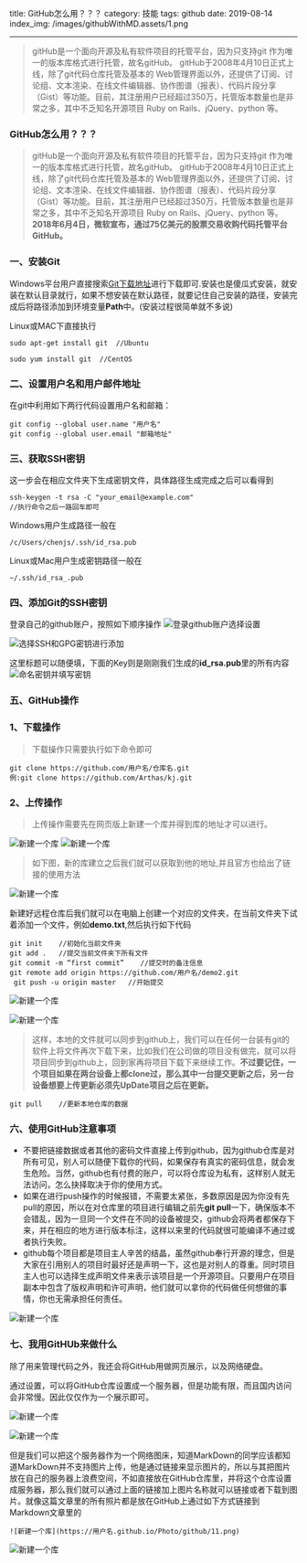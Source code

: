 title: GitHub怎么用？？？
category: 技能
tags: github
date: 2019-08-14
index_img: /images/githubWithMD.assets/1.png

---

> gitHub是一个面向开源及私有软件项目的托管平台，因为只支持git 作为唯一的版本库格式进行托管，故名gitHub。
> gitHub于2008年4月10日正式上线，除了git代码仓库托管及基本的 Web管理界面以外，还提供了订阅、讨论组、文本渲染、在线文件编辑器、协作图谱（报表）、代码片段分享（Gist）等功能。目前，其注册用户已经超过350万，托管版本数量也是非常之多，其中不乏知名开源项目 Ruby on Rails、jQuery、python 等。

<!--more-->

<!--
 * @Author: 柯军
 * @Date: 2019-08-14 12:14:43
 * @Description: 
 -->
### GitHub怎么用？？？

> gitHub是一个面向开源及私有软件项目的托管平台，因为只支持git 作为唯一的版本库格式进行托管，故名gitHub。
> gitHub于2008年4月10日正式上线，除了git代码仓库托管及基本的 Web管理界面以外，还提供了订阅、讨论组、文本渲染、在线文件编辑器、协作图谱（报表）、代码片段分享（Gist）等功能。目前，其注册用户已经超过350万，托管版本数量也是非常之多，其中不乏知名开源项目 Ruby on Rails、jQuery、python 等。
> **2018年6月4日，微软宣布，通过75亿美元的股票交易收购代码托管平台GitHub。**

### 一、安装Git

Windows平台用户直接搜索[Git下载地址](https://git-scm.com/downloads)进行下载即可.安装也是傻瓜式安装，就安装在默认目录就行，如果不想安装在默认路径，就要记住自己安装的路径，安装完成后将路径添加到环境变量**Path**中。(安装过程很简单就不多说)

Linux或MAC下直接执行

```
sudo apt-get install git  //Ubuntu

sudo yum install git  //CentOS
```

### 二、设置用户名和用户邮件地址

在git中利用如下两行代码设置用户名和邮箱：

```
git config --global user.name "用户名"
git config --global user.email "邮箱地址"
```

### 三、获取SSH密钥

这一步会在相应文件夹下生成密钥文件，具体路径生成完成之后可以看得到

```
ssh-keygen -t rsa -C "your_email@example.com"
//执行命令之后一路回车即可
```

Windows用户生成路径一般在

```
/c/Users/chenjs/.ssh/id_rsa.pub
```

Linux或Mac用户生成密钥路径一般在

```
~/.ssh/id_rsa_.pub
```

### 四、添加Git的SSH密钥

登录自己的github账户，按照如下顺序操作
![登录github账户选择设置](/images/githubWithMD.assets/1.png)

![选择SSH和GPG密钥进行添加](/images/githubWithMD.assets/2.png)

这里标题可以随便填，下面的Key则是刚刚我们生成的**id_rsa.pub**里的所有内容
![命名密钥并填写密钥](/images/githubWithMD.assets/3.png)

### 五、GitHub操作

### 1、下载操作

> 下载操作只需要执行如下命令即可

```
git clone https://github.com/用户名/仓库名.git
例:git clone https://github.com/Arthas/kj.git
```

### 2、上传操作

> 上传操作需要先在网页版上新建一个库并得到库的地址才可以进行。

![新建一个库](/images/githubWithMD.assets/4.png)
![新建一个库](/images/githubWithMD.assets/5.png)

> 如下图，新的库建立之后我们就可以获取到他的地址,并且官方也给出了链接的使用方法

![新建一个库](/images/githubWithMD.assets/6.png)

新建好远程仓库后我们就可以在电脑上创建一个对应的文件夹，在当前文件夹下试着添加一个文件，例如**demo.txt**,然后执行如下代码

```
git init    //初始化当前文件夹
git add .   //提交当前文件夹下所有文件
git commit -m “first commit”    //提交时的备注信息
git remote add origin https://github.com/用户名/demo2.git
 git push -u origin master   //开始提交
```

![新建一个库](/images/githubWithMD.assets/7.png)

![新建一个库](https://arthaskj.github.io/Photo/github/8.png)

> 这样，本地的文件就可以同步到github上，我们可以在任何一台装有git的软件上将文件再次下载下来，比如我们在公司做的项目没有做完，就可以将项目同步到github上，回到家再将项目下载下来继续工作。**不过要记住，一个项目如果在两台设备上都clone过，那么其中一台提交更新之后，另一台设备想要上传更新必须先UpDate项目之后在更新。**

```
git pull    //更新本地仓库的数据
```

### 六、使用GitHub注意事项

- 不要把链接数据或者其他的密码文件直接上传到github，因为github仓库是对所有可见，别人可以随便下载你的代码，如果保存有真实的密码信息，就会发生危险。当然，github也有付费的账户，可以将仓库设为私有，这样别人就无法访问，怎么抉择取决于你的使用方式。
- 如果在进行push操作的时候报错，不需要太紧张，多数原因是因为你没有先pull的原因，所以在对仓库里的项目进行编辑之前先**git pull**一下，确保版本不会错乱，因为一旦同一个文件在不同的设备被提交，github会将两者都保存下来，并在相应的地方进行版本标注，这样以来里的代码就很可能编译不通过或者执行失败。
- github每个项目都是项目主人辛苦的结晶，虽然github奉行开源的理念，但是大家在引用别人的项目时最好还是声明一下，这也是对别人的尊重。同时项目主人也可以选择生成声明文件来表示该项目是一个开源项目。只要用户在项目副本中包含了版权声明和许可声明，他们就可以拿你的代码做任何想做的事情，你也无需承担任何责任。

![新建一个库](https://arthaskj.github.io/Photo/github/9.png)

### 七、我用GitHUb来做什么

除了用来管理代码之外，我还会将GitHub用做网页展示，以及网络硬盘。

通过设置，可以将GitHub仓库设置成一个服务器，但是功能有限，而且国内访问会非常慢。因此仅仅作为一个展示即可。

![新建一个库](https://arthaskj.github.io/Photo/github/10.png)

![新建一个库](https://arthaskj.github.io/Photo/github/11.png)

但是我们可以把这个服务器作为一个网络图床，知道MarkDown的同学应该都知道MarkDown并不支持图片上传，他是通过链接来显示图片的，所以与其把图片放在自己的服务器上浪费空间，不如直接放在GitHub仓库里，并将这个仓库设置成服务器，那么我们就可以通过上面的链接加上图片名称就可以链接或者下载到图片。就像这篇文章里的所有照片都是放在GitHub上通过如下方式链接到Markdown文章里的

```
![新建一个库](https://用户名.github.io/Photo/github/11.png)

```

![新建一个库](https://arthaskj.github.io/Photo/github/12.png)